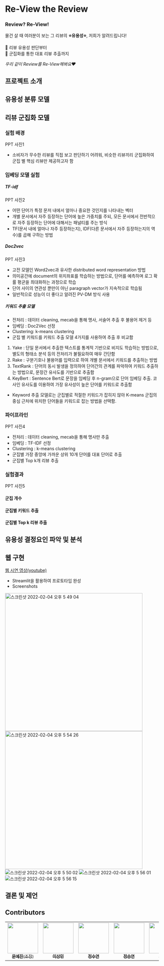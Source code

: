 # Re-View the Review
### Review? Re-View!
물건 살 때 여러분이 보는 그 리뷰의 **⭐️유용성⭐️**, 저희가 알려드립니다! 

📌 리뷰 유용성 판단부터   
📌 군집화를 통한 대표 리뷰 추출까지

*우리 같이 Review를 Re-View해봐요♥️*

## 프로젝트 소개

## 유용성 분류 모델

## 리뷰 군집화 모델

### 실험 배경
PPT 사진1
- 소비자가 무수한 리뷰를 직접 보고 판단하기 어려워, 비슷한 리뷰끼리 군집화하여 군집 별 핵심 리뷰만 제공하고자 함

### 임베딩 모델 실험

##### TF-idf
PPT 사진2
- 어떤 단어가 특정 문저 내에서 얼마나 중요한 것인지를 나타내는 벡터
- 개별 문서에서 자주 등장하는 단어에 높은 가중치를 주되, 모든 문서에서 전반적으로 자주 등장하는 단어에 대해서는 패널티를 주는 방식
- TF(문서 내에 얼마나 자주 등장하는지), IDF(다른 문서에서 자주 등장하는지의 역수)를 곱해 구하는 방법

##### Doc2vec
PPT 사진3
- 고전 모델인 Word2vec과 유사한 distributed word representation 방법
- 의미공간에 document의 위치좌표를 학습하는 방법으로, 단어를 예측하며 로그 확률 평균을 최대화하는 과정으로 학습
- 단어 사이의 연관성 뿐만이 아닌 paragraph vector가 지속적으로 학습됨
- 일반적으로 성능이 더 좋다고 알려진 PV-DM 방식 사용

##### 키워드 추출 모델
- 전처리 : 데이터 cleaning, mecab을 통해 명사, 서술어 추출 후 불용어 제거 등
- 임베딩 : Doc2Vec 선정
- Clustering: k-means clustering 
- 군집 별 키워드를 키워드 추출 모델 4가지를 사용하여 추출 후 비교함 
1. Yake : 단일 문서에서 추출한 텍스트를 통계적 기반으로 비지도 학습하는 방법으로, 별도의 형태소 분석 등의 전처리가 불필요하여 매우 간단함
2. Rake : 구분기호나 불용어를 입력으로 하여 개별 문서에서 키워드를 추출하는 방법
3. TextRank : 단어의 동시 발생을 정의하여 단어간의 관계를 파악하여 키워드 추출하는 방법으로, 문장간 유사도를 기반으로 추출함
4. KeyBert : Sentence Bert로 문장을 임베딩 후 n-gram으로 단어 임베딩 추출. 코사인 유사도를 이용하여 가장 유사성이 높은 단어를 키워드로 추출함
- Keyword 추출 모델로는 군집별로 적절한 키워드가 잡히지 않아 K-means 군집의 중심 근처에 위치한 단어들을 키워드로 잡는 방법을 선택함.

### 파이프라인
PPT 사진4
- 전처리 : 데이터 cleaning, mecab을 통해 명사만 추출
- 임베딩 : TF-IDF 선정
- Clustering : k-means clustering
- 군집별 가장 중앙에 가까운 상위 10개 단어를 대표 단어로 추출
- 군집별 Top k개 리뷰 추출

### 실험결과
PPT 사진5

#### 군집 개수

#### 군집별 키워드 추출

#### 군집별 Top k 리뷰 추출

## 유용성 결정요인 파악 및 분석

## 웹 구현
[웹 시연 영상(youtube)](https://youtu.be/VAzpjofp-Zw)
- Streamlit을 활용하여 프로토타입 완성
- Screenshots
 <img width="450" alt="스크린샷 2022-02-04 오후 5 49 04" src="https://user-images.githubusercontent.com/58161277/152499301-011333b8-2b94-4fc6-bdac-253093d831be.png" align="left">
 <img width="450" alt="스크린샷 2022-02-04 오후 5 54 26" src="https://user-images.githubusercontent.com/58161277/152500043-3d7579de-8b1d-4dc3-b00f-baa43f3e0aed.png">

 <img alt="스크린샷 2022-02-04 오후 5 50 02" src="https://user-images.githubusercontent.com/58161277/152499445-01b6025d-5ee8-4ef0-97f1-e49cff346543.png" align="center">
 <img alt="스크린샷 2022-02-04 오후 5 56 01" src="https://user-images.githubusercontent.com/58161277/152500286-1694dec5-9110-42ed-a616-c9aa2eece372.png" align="center">
 <img alt="스크린샷 2022-02-04 오후 5 56 15" src="https://user-images.githubusercontent.com/58161277/152500319-f410e049-0f20-4e5a-aa92-7352bb36b557.png" align="center">


## 결론 및 제언



## Contributors

<table>
  <tr>
      <td align="center"><a href="https://github.com/jayleenym"><img src="https://github.com/jayleenym.png" width="100"  height="100"><br /><sub><b>문예진</b>(조장)</sub></td>
      <td align="center"><a href="https://github.com/SeoroMin"><img src="https://github.com/SeoroMin.png" width="100"  height="100"><br /><sub><b>이상민</b></sub></td>
      <td align="center"><a href="https://github.com/fromslow"><img src="https://github.com/fromslow.png" width="100" height="100"><br /><sub><b>정수연</b></sub></td>
      <td align="center"><a href="https://github.com/SeungYeon-Chung"><img src="https://github.com/SeungYeon-Chung.png" width="100" height="100"><br /><sub><b>정승연</b></sub></td> 
      <td align="center"><a href="https://github.com/hul980"><img src="https://github.com/hul980.png" width="100" height="100"><br /><sub><b>황의린</b></sub></td> 
    </tr>
</table>
